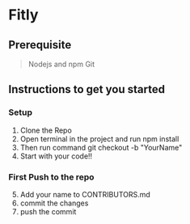 # Fitly
## Prerequisite
> Nodejs and npm
> Git
## Instructions to get you started
### Setup
1. Clone the Repo
2. Open terminal in the project and run npm install 
3. Then run command git checkout -b "YourName"
4. Start with your code!!
### First Push to the repo
5. Add your name to CONTRIBUTORS.md
6. commit the changes 
7. push the commit 
